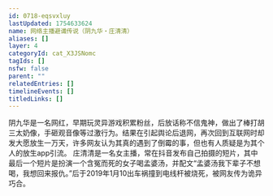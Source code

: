 ```yaml
---
id: 0718-eqsvxluy
lastUpdated: 1754633624
name: 网络主播避谶传说（阴九华・庄清清）
aliases: []
layer: 4
categoryId: cat_X3JSNomc
tagIds: []
nsfw: false
parent: ""
relatedEntries: []
timelineEvents: []
titledLinks: []
---
```


阴九华是一名网红，早期玩灵异游戏积累粉丝，后放话称不信鬼神，做出了棒打胡三太奶像，手砸观音像等过激行为。结果在引起舆论后退网，再次回到互联网时却发大愿放生一万天，许多网友认为其真的遇到了倒霉的事，但也有人质疑是为其个人的放生app引流。 庄清清是一名女主播，常在抖音发布自己拍摄的短片，其中最后一个短片是扮演一个含冤而死的女子喝孟婆汤，并配文“孟婆汤我下辈子不想喝，我想回来报仇。”后于2019年1月10出车祸撞到电线杆被烧死，被网友传为诡异巧合。
